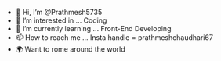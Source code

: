 - 👋 Hi, I’m @Prathmesh5735
- 👀 I’m interested in ... Coding
- 🌱 I’m currently learning ... Front-End Developing
- 📫 How to reach me ... Insta handle = prathmeshchaudhari67
- 🌍 Want to rome around the world

<!---
Prathmesh5735/Prathmesh5735 is a ✨ special ✨ repository because its `README.md` (this file) appears on your GitHub profile.
You can click the Preview link to take a look at your changes.
--->
